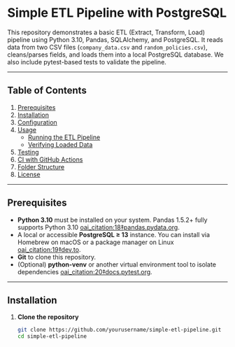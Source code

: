 # Simple ETL Pipeline with PostgreSQL

This repository demonstrates a basic ETL (Extract, Transform, Load) pipeline using Python 3.10, Pandas, SQLAlchemy, and PostgreSQL. It reads data from two CSV files (`company_data.csv` and `random_policies.csv`), cleans/parses fields, and loads them into a local PostgreSQL database. We also include pytest-based tests to validate the pipeline.

---

## Table of Contents

1. [Prerequisites](#prerequisites)  
2. [Installation](#installation)  
3. [Configuration](#configuration)  
4. [Usage](#usage)  
   - [Running the ETL Pipeline](#running-the-etl-pipeline)  
   - [Verifying Loaded Data](#verifying-loaded-data)  
5. [Testing](#testing)  
6. [CI with GitHub Actions](#ci-with-github-actions)  
7. [Folder Structure](#folder-structure)  
8. [License](#license)  

---

## Prerequisites

- **Python 3.10** must be installed on your system. Pandas 1.5.2+ fully supports Python 3.10  [oai_citation:18‡pandas.pydata.org](https://pandas.pydata.org/pandas-docs/version/1.5/getting_started/install.html?utm_source=chatgpt.com).  
- A local or accessible **PostgreSQL ≥ 13** instance. You can install via Homebrew on macOS or a package manager on Linux  [oai_citation:19‡dev.to](https://dev.to/hackersandslackers/connecting-pandas-to-a-database-with-sqlalchemy-1mnf?utm_source=chatgpt.com).  
- **Git** to clone this repository.  
- (Optional) **python-venv** or another virtual environment tool to isolate dependencies  [oai_citation:20‡docs.pytest.org](https://docs.pytest.org/en/7.1.x/explanation/goodpractices.html?utm_source=chatgpt.com).

---

## Installation

1. **Clone the repository**  
   ```bash
   git clone https://github.com/yourusername/simple-etl-pipeline.git
   cd simple-etl-pipeline
